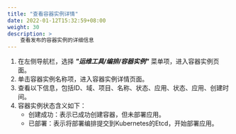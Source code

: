 ```yaml
---
title: "查看容器实例详情"
date: 2022-01-12T15:32:59+08:00
weight: 30
description: >
    查看发布的容器实例的详细信息
---
```


1. 在左侧导航栏，选择 **_"运维工具/编排/容器实例"_** 菜单项，进入容器实例页面。
2. 单击容器实例名称项，进入容器实例详情页面。
2. 查看以下信息，包括ID、域、项目、名称、状态、应用、状态、应用、创建时间。
3. 容器实例状态含义如下：
   - 创建成功：表示已成功创建容器，但未部署应用。
   - 已部署：表示将部署编排提交到Kubernetes的Etcd，开始部署应用。
